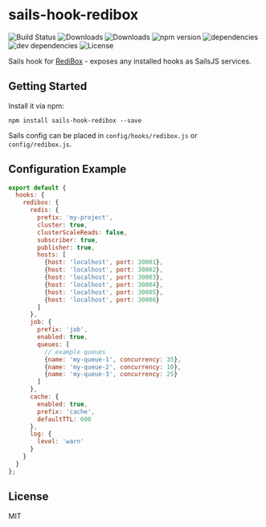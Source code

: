 # sails-hook-redibox

![Build Status](https://img.shields.io/travis/salakar/sails-hook-redibox.svg)
![Downloads](https://img.shields.io/npm/dm/sails-hook-redibox.svg)
![Downloads](https://img.shields.io/npm/dt/sails-hook-redibox.svg)
![npm version](https://img.shields.io/npm/v/sails-hook-redibox.svg)
![dependencies](https://img.shields.io/david/salakar/sails-hook-redibox.svg)
![dev dependencies](https://img.shields.io/david/dev/salakar/sails-hook-redibox.svg)
![License](https://img.shields.io/npm/l/sails-hook-redibox.svg)

Sails hook for [RediBox](https://github.com/redibox/core) - exposes any installed hooks as SailsJS services.

## Getting Started

Install it via npm:

```shell
npm install sails-hook-redibox --save
```

Sails config can be placed in `config/hooks/redibox.js` or `config/redibox.js`.

## Configuration Example

```javascript
export default {
  hooks: {
    redibox: {
      redis: {
        prefix: 'my-project',
        cluster: true,
        clusterScaleReads: false,
        subscriber: true,
        publisher: true,
        hosts: [
          {host: 'localhost', port: 30001},
          {host: 'localhost', port: 30002},
          {host: 'localhost', port: 30003},
          {host: 'localhost', port: 30004},
          {host: 'localhost', port: 30005},
          {host: 'localhost', port: 30006}
        ]
      },
      job: {
        prefix: 'job',
        enabled: true,
        queues: [
          // example queues
          {name: 'my-queue-1', concurrency: 35},
          {name: 'my-queue-2', concurrency: 10},
          {name: 'my-queue-3', concurrency: 25}
        ]
      },
      cache: {
        enabled: true,
        prefix: 'cache',
        defaultTTL: 600
      },
      log: {
        level: 'warn'
      }
    }
  }
};
```

## License

MIT
